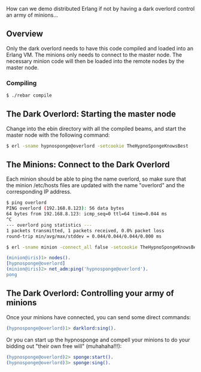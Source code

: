 How can we demo distributed Erlang if not by having a dark overlord control an army of minions...

## Overview

Only the dark overlord needs to have this code compiled and loaded into an Erlang VM.
The minions only needs to connect to the master node.
The necessary minion code will then be loaded into the remote nodes by the master node.

### Compiling

```bash
$ ./rebar compile
```

## The Dark Overlord: Starting the master node

Change into the ebin directory with all the compiled beams, and start the master node with the following command:
```bash
$ erl -sname hypnosponge@overlord -setcookie TheHypnoSpongeKnowsBest
```

## The Minions: Connect to the Dark Overlord

Each minion should be able to ping the name overlord, so make sure that the minion /etc/hosts files are updated with the name "overlord" and the corresponding IP address.

```bash
$ ping overlord
PING overlord (192.168.8.123): 56 data bytes
64 bytes from 192.168.8.123: icmp_seq=0 ttl=64 time=0.044 ms
^C
--- overlord ping statistics ---
1 packets transmitted, 1 packets received, 0.0% packet loss
round-trip min/avg/max/stddev = 0.044/0.044/0.044/0.000 ms
```

```bash
$ erl -sname minion -connect_all false -setcookie TheHypnoSpongeKnowsBest -s net_adm ping_list hypnosponge@overlord
```

```erlang
(minion@iris)1> nodes().
[hypnosponge@overlord]
(minion@iris)2> net_adm:ping('hypnosponge@overlord').
pong
```

## The Dark Overlord: Controlling your army of minions

Once your minions have connected, you can send some direct commands:

```erlang
(hypnosponge@overlord)1> darklord:sing().
```

Or you can start up the hypnosponge and compell your minions to do your bidding out "their own free will" (muhahaha!!!):
```erlang
(hypnosponge@overlord)2> sponge:start().
(hypnosponge@overlord)3> sponge:sing().
```
